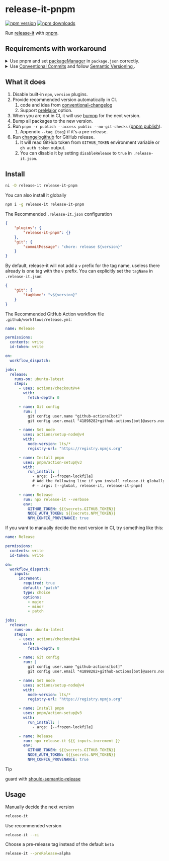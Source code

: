 # release-it-pnpm

[![npm version][npm-version-src]][npm-version-href]
[![npm downloads][npm-downloads-src]][npm-downloads-href]

Run [release-it](https://github.com/release-it/release-it) with [pnpm](https://pnpm.io).

## Requirements with workaround

<details><summary>Use pnpm and set <a href="https://nodejs.org/api/packages.html#packagemanager"> packageManager</a> in <code>package.json</code> correctly.</summary><br/>So that GitHub Action can set up pnpm correctly. You can also manually setup the pnpm version in the GitHub Action workflow file.</details>

<details><summary>Use <a href="https://www.conventionalcommits.org"> Conventional Commits</a> and follow <a href="https://semver.org"> Semantic Versioning </a>.</summary><br/>So that it can provide recommended version in CI. It's OK to not follow this rule if you manually decide the next version and disable GitHub release.</details>

## What it does

1. Disable built-in `npm`, `version` plugins.
1. Provide recommended version automatically in CI.
   1. code and idea from [conventional-changelog](https://github.com/release-it/conventional-changelog)
   1. Support [preMajor](https://github.com/conventional-changelog/conventional-changelog-config-spec/blob/master/versions/2.2.0/README.md#premajor-boolean) option.
1. When you are not in CI, it will use [bumpp](https://github.com/antfu/bumpp) for the next version.
1. Bump all packages to the new version.
1. Run `pnpm -r publish --access public --no-git-checks` ([pnpm publish](https://pnpm.io/cli/publish)).
   1. Appendix `--tag {tag}` if it's a pre-release.
1. Run [changelogithub](https://github.com/antfu/changelogithub) for GitHub release.
   1. It will read GitHub token from `GITHUB_TOKEN` environment variable or `gh auth token` output.
   1. You can disable it by setting `disableRelease` to `true` in `.release-it.json`.

## Install

```sh
ni -D release-it release-it-pnpm
```

You can also install it globally

```sh
npm i -g release-it release-it-pnpm
```

The Recommended `.release-it.json` configuration

```json
{
	"plugins": {
		"release-it-pnpm": {}
	},
	"git": {
		"commitMessage": "chore: release ${version}"
	}
}
```

By default, release-it will not add a `v` prefix for the tag name, useless there already is one tag with the `v` prefix. You can explicitly set the `tagName` in `.release-it.json`:

```json
{
	"git": {
		"tagName": "v${version}"
	}
}
```

The Recommended GitHub Action workflow file `.github/workflows/release.yml`:

```yaml
name: Release

permissions:
  contents: write
  id-token: write

on:
  workflow_dispatch:

jobs:
  release:
    runs-on: ubuntu-latest
    steps:
      - uses: actions/checkout@v4
        with:
          fetch-depth: 0

      - name: Git config
        run: |
          git config user.name "github-actions[bot]"
          git config user.email "41898282+github-actions[bot]@users.noreply.github.com"

      - name: Set node
        uses: actions/setup-node@v4
        with:
          node-version: lts/*
          registry-url: "https://registry.npmjs.org"

      - name: Install pnpm
        uses: pnpm/action-setup@v3
        with:
          run_install: |
            - args: [--frozen-lockfile]
            # Add the following line if you install release-it globally
            # - args: [--global, release-it, release-it-pnpm]

      - name: Release
        run: npx release-it --verbose
        env:
          GITHUB_TOKEN: ${{secrets.GITHUB_TOKEN}}
          NODE_AUTH_TOKEN: ${{secrets.NPM_TOKEN}}
          NPM_CONFIG_PROVENANCE: true
```

If you want to manually decide the next version in CI, try something like this:

```yaml
name: Release

permissions:
  contents: write
  id-token: write

on:
  workflow_dispatch:
    inputs:
      increment:
        required: true
        default: "patch"
        type: choice
        options:
          - major
          - minor
          - patch

jobs:
  release:
    runs-on: ubuntu-latest
    steps:
      - uses: actions/checkout@v4
        with:
          fetch-depth: 0

      - name: Git config
        run: |
          git config user.name "github-actions[bot]"
          git config user.email "41898282+github-actions[bot]@users.noreply.github.com"

      - name: Set node
        uses: actions/setup-node@v4
        with:
          node-version: lts/*
          registry-url: "https://registry.npmjs.org"

      - name: Install pnpm
        uses: pnpm/action-setup@v3
        with:
          run_install: |
            - args: [--frozen-lockfile]

      - name: Release
        run: npx release-it ${{ inputs.increment }}
        env:
          GITHUB_TOKEN: ${{secrets.GITHUB_TOKEN}}
          NODE_AUTH_TOKEN: ${{secrets.NPM_TOKEN}}
          NPM_CONFIG_PROVENANCE: true
```

> [!TIP]
> guard with [should-semantic-release](https://github.com/JoshuaKGoldberg/should-semantic-release)

## Usage

Manually decide the next version

```sh
release-it
```

Use recommended version

```sh
release-it --ci
```

Choose a pre-release tag instead of the default `beta`

```sh
release-it --preRelease=alpha
```

<!-- Badges -->

[npm-version-src]: https://img.shields.io/npm/v/release-it-pnpm?style=flat&colorA=080f12&colorB=1fa669
[npm-version-href]: https://npmjs.com/package/release-it-pnpm
[npm-downloads-src]: https://img.shields.io/npm/dm/release-it-pnpm?style=flat&colorA=080f12&colorB=1fa669
[npm-downloads-href]: https://npmjs.com/package/release-it-pnpm
